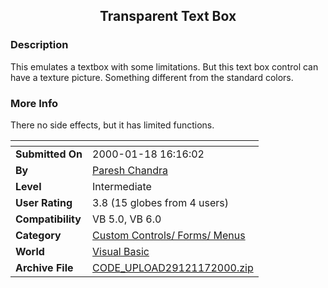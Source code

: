﻿<div align="center">

## Transparent Text Box


</div>

### Description

This emulates a textbox with some limitations. But this text box control can have a texture picture. Something different from the standard colors.
 
### More Info
 
There no side effects, but it has limited functions.


<span>             |<span>
---                |---
**Submitted On**   |2000-01-18 16:16:02
**By**             |[Paresh Chandra](https://github.com/Planet-Source-Code/PSCIndex/blob/master/ByAuthor/paresh-chandra.md)
**Level**          |Intermediate
**User Rating**    |3.8 (15 globes from 4 users)
**Compatibility**  |VB 5\.0, VB 6\.0
**Category**       |[Custom Controls/ Forms/  Menus](https://github.com/Planet-Source-Code/PSCIndex/blob/master/ByCategory/custom-controls-forms-menus__1-4.md)
**World**          |[Visual Basic](https://github.com/Planet-Source-Code/PSCIndex/blob/master/ByWorld/visual-basic.md)
**Archive File**   |[CODE\_UPLOAD29121172000\.zip](https://github.com/Planet-Source-Code/paresh-chandra-transparent-text-box__1-5537/archive/master.zip)








